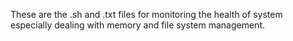 These are the .sh and .txt files for monitoring the health of system especially dealing with memory and file system management.
